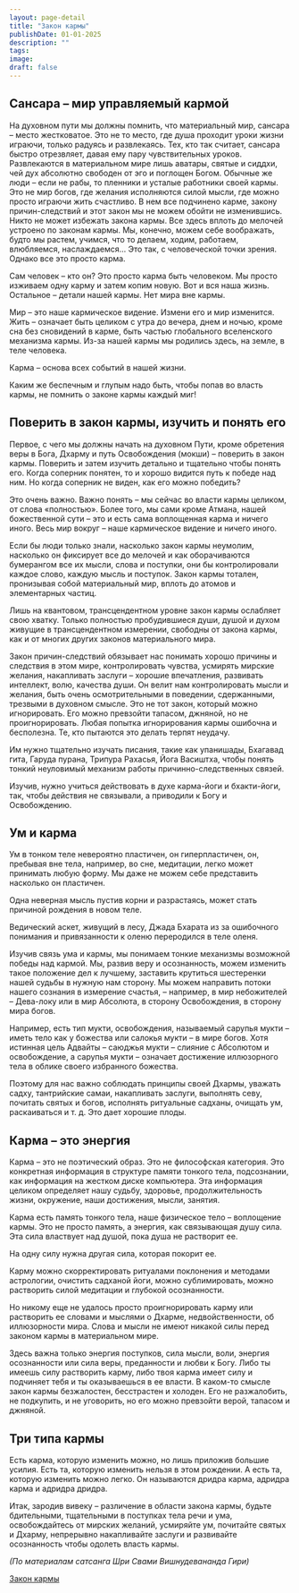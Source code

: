 ```yaml
---
layout: page-detail
title: "Закон кармы"
publishDate: 01-01-2025
description: ""
tags:
image:
draft: false
---
```


## Сансара – мир управляемый кармой

На духовном пути мы должны помнить, что материальный мир, сансара – место жестковатое. Это не то место, где душа проходит уроки жизни играючи, только радуясь и развлекаясь. Тех, кто так считает, сансара быстро отрезвляет, давая ему пару чувствительных уроков. Развлекаются в материальном мире лишь аватары, святые и сиддхи, чей дух абсолютно свободен от эго и поглощен Богом. Обычные же люди – если не рабы, то пленники и усталые работники своей кармы. Это не мир богов, где желания исполняются силой мысли, где можно просто играючи жить счастливо. В нем все подчинено карме, закону причин-следствий и этот закон мы не можем обойти не изменившись. Никто не может избежать закона кармы. Все здесь вплоть до мелочей устроено по законам кармы. Мы, конечно, можем себе воображать, будто мы растем, учимся, что то делаем, ходим, работаем, влюбляемся, наслаждаемся... Это так, с человеческой точки зрения. Однако все это просто карма. 

Сам человек – кто он? Это просто карма быть человеком. Мы просто изживаем одну карму и затем копим новую. Вот и вся наша жизнь. Остальное – детали нашей кармы. Нет мира вне кармы.

Мир – это наше кармическое видение. Измени его и мир изменится. Жить – означает быть целиком с утра до вечера, днем и ночью, кроме сна без сновидений в карме, быть частью глобального вселенского механизма кармы. Из-за нашей кармы мы родились здесь, на земле, в теле человека.

Карма – основа всех событий в нашей жизни.

Каким же беспечным и глупым надо быть, чтобы попав во власть кармы, не помнить о законе кармы каждый миг!

## Поверить в закон кармы, изучить и понять его

Первое, с чего мы должны начать на духовном Пути, кроме обретения веры в Бога, Дхарму и путь Освобождения (мокши) – поверить в закон кармы. Поверить и затем изучить детально и тщательно чтобы понять его. Когда соперник понятен, то и хорошо видится путь к победе над ним. Но когда соперник не виден, как его можно победить? 

Это очень важно. Важно понять – мы сейчас во власти кармы целиком, от слова «полностью». Более того, мы сами кроме Атмана, нашей божественной сути – это и есть сама воплощенная карма и ничего иного. Весь мир вокруг – наше кармическое видение и ничего иного.

Если бы люди только знали, насколько закон кармы неумолим, насколько он фиксирует все до мелочей и как оборачиваются бумерангом все их мысли, слова и поступки, они бы контролировали каждое слово, каждую мысль и поступок. Закон кармы тотален, пронизывая собой материальный мир, вплоть до атомов и элементарных частиц. 

Лишь на квантовом, трансцендентном уровне закон кармы ослабляет свою хватку. Только полностью пробудившиеся души, душой и духом живущие в трансцендентном измерении, свободны от закона кармы, как и от многих других законов материального мира.

Закон причин-следствий обязывает нас понимать хорошо причины и следствия в этом мире, контролировать чувства, усмирять мирские желания, накапливать заслуги – хорошие впечатления, развивать интеллект, волю, качества души. Он велит нам контролировать мысли и желания, быть очень осмотрительными в поведении, сдержанными, трезвыми в духовном смысле. Это не тот закон, который можно игнорировать. Его можно превзойти тапасом, джняной, но не проигнорировать. Любая попытка игнорирования кармы ошибочна и бесполезна. Те, кто пытаются это делать терпят неудачу.

Им нужно тщательно изучать писания, такие как упанишады, Бхагавад гита, Гаруда пурана, Трипура Рахасья, Йога Васиштха, чтобы понять тонкий неуловимый механизм работы причинно-следственных связей.

Изучив, нужно учиться действовать в духе карма-йоги и бхакти-йоги, так, чтобы действия не связывали, а приводили к Богу и Освобождению.

## Ум и карма

Ум в тонком теле невероятно пластичен, он гиперпластичен, он, пребывая вне тела, например, во сне, медитации, легко может принимать любую форму. Мы даже не можем себе представить насколько он пластичен.

Одна неверная мысль пустив корни и разрастаясь, может стать причиной рождения в новом теле.

Ведический аскет, живущий в лесу, Джада Бхарата из за ошибочного понимания и привязанности к оленю переродился в теле оленя.

Изучив связь ума и кармы, мы понимаем тонкие механизмы возможной победы над кармой. Мы, развив веру и осознанность, можем изменить такое положение дел к лучшему, заставить крутиться шестеренки нашей судьбы в нужную нам сторону. Мы можем направить потоки нашего сознания в измерение счастья, – например, в мир небожителей – Дева-локу или в мир Абсолюта, в сторону Освобождения, в сторону мира богов.

Например, есть тип мукти, освобождения, называемый сарупья мукти – иметь тело как у божества или салокья мукти – в мире богов. Хотя истинная цель Адвайты – саюджья мукти – слияние с Абсолютом и освобождение, а сарупья мукти – означает достижение иллюзорного тела в облике своего избранного божества.

Поэтому для нас важно соблюдать принципы своей Дхармы, уважать садху, тантрийские самаи, накапливать заслуги, выполнять севу, почитать святых и богов, исполнять ритуальные садханы, очищать ум, раскаиваться и т. д. Это дает хорошие плоды.

## Карма – это энергия

Карма – это не поэтический образ. Это не философская категория. Это конкретная информация в структуре памяти тонкого тела, подсознании, как информация на жестком диске компьютера. Эта информация целиком определяет нашу судьбу, здоровье, продолжительность жизни, окружение, наши достижения, мысли, занятия.

Карма есть память тонкого тела, наше физическое тело – воплощение кармы. Это не просто память, а энергия, как связывающая душу сила. Эта сила властвует над душой, пока душа не растворит ее. 

На одну силу нужна другая сила, которая покорит ее.

Карму можно скорректировать ритуалами поклонения и методами астрологии, очистить садханой йоги, можно сублимировать, можно растворить силой медитации и глубокой осознанности.

Но никому еще не удалось просто проигнорировать карму или растворить ее словами и мыслями о Дхарме, недвойственности, об иллюзорности мира. Слова и мысли не имеют никакой силы перед законом кармы в материальном мире.

Здесь важна только энергия поступков, сила мысли, воли, энергия осознанности или сила веры, преданности и любви к Богу. Либо ты имеешь силу растворить карму, либо твоя карма имеет силу и подчиняет тебя и ты оказываешься в ее власти. В каком-то смысле закон кармы безжалостен, бесстрастен и холоден. Его не разжалобить, не подкупить, и не уговорить, но его можно превзойти верой, тапасом и джняной.

## Три типа кармы

Есть карма, которую изменить можно, но лишь приложив большие усилия. Есть та, которую изменить нельзя в этом рождении. А есть та, которую изменить можно легко. Он называются дридра карма, адридра карма и адридра дридра.

Итак, зародив вивеку – различение в области закона кармы, будьте бдительными, тщательными в поступках тела речи и ума, освобождайтесь от мирских желаний, усмиряйте ум, почитайте святых и Дхарму, непрерывно накапливайте заслуги и развивайте осознанность чтобы одолеть власть кармы.

_(По материалам сатсанга Шри Свами Вишнудевананда Гири)_

[Закон кармы](/binaries/file/news/f%5F3031.docx)
